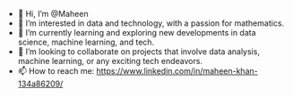 - 👋 Hi, I’m @Maheen
- 👀 I’m interested in data and technology, with a passion for mathematics.
- 🌱 I’m currently learning and exploring new developments in data science, machine learning, and tech.
- 💞️ I’m looking to collaborate on projects that involve data analysis, machine learning, or any exciting tech endeavors.
- 📫 How to reach me: https://www.linkedin.com/in/maheen-khan-134a86209/
